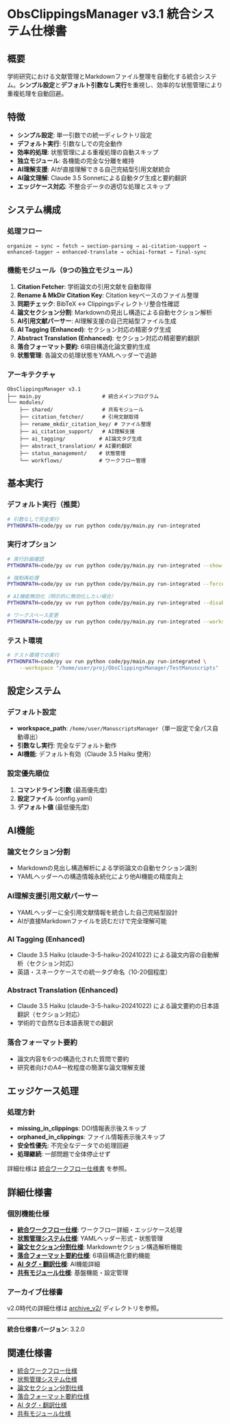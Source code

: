 # ObsClippingsManager v3.1 統合システム仕様書

## 概要
学術研究における文献管理とMarkdownファイル整理を自動化する統合システム。**シンプル設定**と**デフォルト引数なし実行**を重視し、効率的な状態管理により重複処理を自動回避。

## 特徴
- **シンプル設定**: 単一引数での統一ディレクトリ設定
- **デフォルト実行**: 引数なしでの完全動作
- **効率的処理**: 状態管理による重複処理の自動スキップ
- **独立モジュール**: 各機能の完全な分離を維持
- **AI理解支援**: AIが直接理解できる自己完結型引用文献統合
- **AI論文理解**: Claude 3.5 Sonnetによる自動タグ生成と要約翻訳
- **エッジケース対応**: 不整合データの適切な処理とスキップ

## システム構成

### 処理フロー
```
organize → sync → fetch → section-parsing → ai-citation-support → enhanced-tagger → enhanced-translate → ochiai-format → final-sync
```

### 機能モジュール（9つの独立モジュール）
1. **Citation Fetcher**: 学術論文の引用文献を自動取得
2. **Rename & MkDir Citation Key**: Citation keyベースのファイル整理
3. **同期チェック**: BibTeX ↔ Clippingsディレクトリ整合性確認
4. **論文セクション分割**: Markdownの見出し構造による自動セクション解析
5. **AI引用文献パーサー**: AI理解支援の自己完結型ファイル生成
6. **AI Tagging (Enhanced)**: セクション対応の精密タグ生成
7. **Abstract Translation (Enhanced)**: セクション対応の精密要約翻訳
8. **落合フォーマット要約**: 6項目構造化論文要約生成
9. **状態管理**: 各論文の処理状態をYAMLヘッダーで追跡

### アーキテクチャ
```
ObsClippingsManager v3.1
├── main.py                    # 統合メインプログラム
└── modules/
    ├── shared/                # 共有モジュール
    ├── citation_fetcher/      # 引用文献取得
    ├── rename_mkdir_citation_key/ # ファイル整理
    ├── ai_citation_support/   # AI理解支援
    ├── ai_tagging/           # AI論文タグ生成
    ├── abstract_translation/ # AI要約翻訳
    ├── status_management/    # 状態管理
    └── workflows/            # ワークフロー管理
```

## 基本実行

### デフォルト実行（推奨）
```bash
# 引数なしで完全実行
PYTHONPATH=code/py uv run python code/py/main.py run-integrated
```

### 実行オプション
```bash
# 実行計画確認
PYTHONPATH=code/py uv run python code/py/main.py run-integrated --show-plan

# 強制再処理
PYTHONPATH=code/py uv run python code/py/main.py run-integrated --force-reprocess

# AI機能無効化（明示的に無効化したい場合）
PYTHONPATH=code/py uv run python code/py/main.py run-integrated --disable-tagger --disable-translate-abstract --disable-section-parsing --disable-ochiai-format

# ワークスペース変更
PYTHONPATH=code/py uv run python code/py/main.py run-integrated --workspace "/path/to/workspace"
```

### テスト環境
```bash
# テスト環境での実行
PYTHONPATH=code/py uv run python code/py/main.py run-integrated \
    --workspace "/home/user/proj/ObsClippingsManager/TestManuscripts"
```

## 設定システム

### デフォルト設定
- **workspace_path**: `/home/user/ManuscriptsManager`（単一設定で全パス自動導出）
- **引数なし実行**: 完全なデフォルト動作
- **AI機能**: デフォルト有効（Claude 3.5 Haiku 使用）

### 設定優先順位
1. **コマンドライン引数** (最高優先度)
2. **設定ファイル** (config.yaml)
3. **デフォルト値** (最低優先度)

## AI機能

### 論文セクション分割
- Markdownの見出し構造解析による学術論文の自動セクション識別
- YAMLヘッダーへの構造情報永続化により他AI機能の精度向上

### AI理解支援引用文献パーサー
- YAMLヘッダーに全引用文献情報を統合した自己完結型設計
- AIが直接Markdownファイルを読むだけで完全理解可能

### AI Tagging (Enhanced)
- Claude 3.5 Haiku (claude-3-5-haiku-20241022) による論文内容の自動解析（セクション対応）
- 英語・スネークケースでの統一タグ命名（10-20個程度）

### Abstract Translation (Enhanced)
- Claude 3.5 Haiku (claude-3-5-haiku-20241022) による論文要約の日本語翻訳（セクション対応）
- 学術的で自然な日本語表現での翻訳

### 落合フォーマット要約
- 論文内容を6つの構造化された質問で要約
- 研究者向けのA4一枚程度の簡潔な論文理解支援

## エッジケース処理

### 処理方針
- **missing_in_clippings**: DOI情報表示後スキップ
- **orphaned_in_clippings**: ファイル情報表示後スキップ
- **安全性優先**: 不完全なデータでの処理回避
- **処理継続**: 一部問題で全体停止せず

詳細仕様は [統合ワークフロー仕様書](./integrated_workflow_specification.md#エッジケース処理仕様-v31) を参照。

## 詳細仕様書

### 個別機能仕様
- **[統合ワークフロー仕様](./integrated_workflow_specification.md)**: ワークフロー詳細・エッジケース処理
- **[状態管理システム仕様](./status_management_yaml_specification.md)**: YAMLヘッダー形式・状態管理
- **[論文セクション分割仕様](./section_parsing_specification.md)**: Markdownセクション構造解析機能
- **[落合フォーマット要約仕様](./ochiai_format_specification.md)**: 6項目構造化要約機能
- **[AI タグ・翻訳仕様](./ai_tagging_translation_specification.md)**: AI機能詳細
- **[共有モジュール仕様](./shared_modules_specification.md)**: 基盤機能・設定管理

### アーカイブ仕様書
v2.0時代の詳細仕様は [archive_v2/](./archive_v2/) ディレクトリを参照。

---

**統合仕様書バージョン**: 3.2.0

## 関連仕様書
- [統合ワークフロー仕様](./integrated_workflow_specification.md)
- [状態管理システム仕様](./status_management_yaml_specification.md)
- [論文セクション分割仕様](./section_parsing_specification.md)
- [落合フォーマット要約仕様](./ochiai_format_specification.md)
- [AI タグ・翻訳仕様](./ai_tagging_translation_specification.md)
- [共有モジュール仕様](./shared_modules_specification.md)

